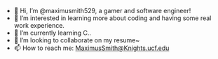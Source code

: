 - 👋 Hi, I’m @maximusmith529, a gamer and software engineer!
- 👀 I’m interested in learning more about coding and having some real work experience.
- 🌱 I’m currently learning C..
- 💞️ I’m looking to collaborate on my resume~
- 📫 How to reach me: MaximusSmith@Knights.ucf.edu

<!---
maximusmith529/maximusmith529 is a ✨ special ✨ repository because its `README.md` (this file) appears on your GitHub profile.
You can click the Preview link to take a look at your changes.
--->
